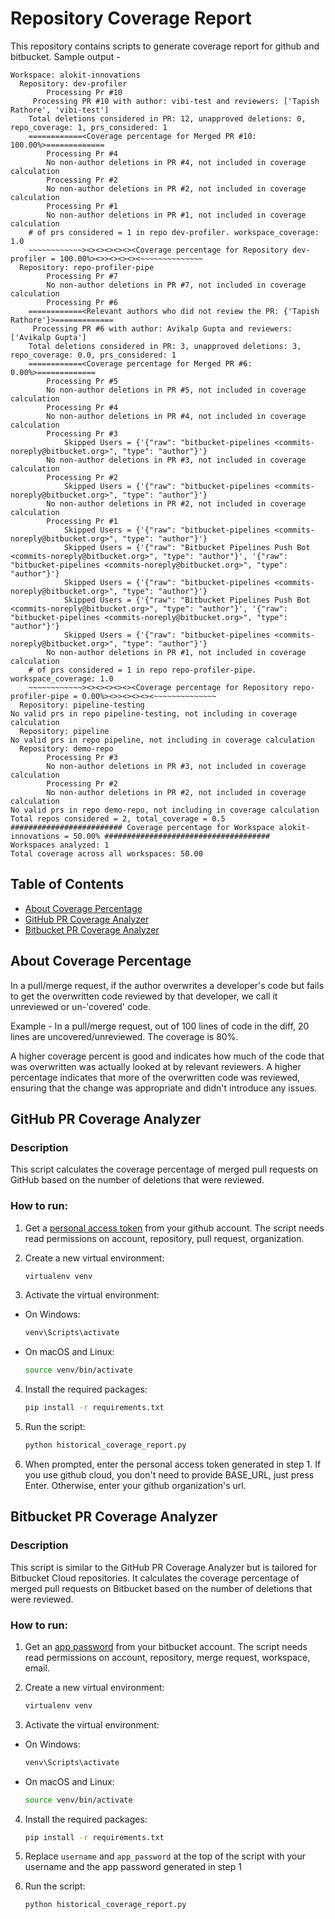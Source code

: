 # Repository Coverage Report

This repository contains scripts to generate coverage report for github and bitbucket. Sample output - 
```
Workspace: alokit-innovations
  Repository: dev-profiler
        Processing Pr #10
     Processing PR #10 with author: vibi-test and reviewers: ['Tapish Rathore', 'vibi-test']
    Total deletions considered in PR: 12, unapproved deletions: 0, repo_coverage: 1, prs_considered: 1
    ============<Coverage percentage for Merged PR #10: 100.00%>=============
        Processing Pr #4
        No non-author deletions in PR #4, not included in coverage calculation
        Processing Pr #2
        No non-author deletions in PR #2, not included in coverage calculation
        Processing Pr #1
        No non-author deletions in PR #1, not included in coverage calculation
    # of prs considered = 1 in repo dev-profiler. workspace_coverage: 1.0
    ~~~~~~~~~~~~><><><><><><Coverage percentage for Repository dev-profiler = 100.00%><>><><><><~~~~~~~~~~~~~~
  Repository: repo-profiler-pipe
        Processing Pr #7
        No non-author deletions in PR #7, not included in coverage calculation
        Processing Pr #6
    ============<Relevant authors who did not review the PR: {'Tapish Rathore'}>=============
     Processing PR #6 with author: Avikalp Gupta and reviewers: ['Avikalp Gupta']
    Total deletions considered in PR: 3, unapproved deletions: 3, repo_coverage: 0.0, prs_considered: 1
    ============<Coverage percentage for Merged PR #6: 0.00%>=============
        Processing Pr #5
        No non-author deletions in PR #5, not included in coverage calculation
        Processing Pr #4
        No non-author deletions in PR #4, not included in coverage calculation
        Processing Pr #3
            Skipped Users = {'{"raw": "bitbucket-pipelines <commits-noreply@bitbucket.org>", "type": "author"}'}
        No non-author deletions in PR #3, not included in coverage calculation
        Processing Pr #2
            Skipped Users = {'{"raw": "bitbucket-pipelines <commits-noreply@bitbucket.org>", "type": "author"}'}
        No non-author deletions in PR #2, not included in coverage calculation
        Processing Pr #1
            Skipped Users = {'{"raw": "bitbucket-pipelines <commits-noreply@bitbucket.org>", "type": "author"}'}
            Skipped Users = {'{"raw": "Bitbucket Pipelines Push Bot <commits-noreply@bitbucket.org>", "type": "author"}', '{"raw": "bitbucket-pipelines <commits-noreply@bitbucket.org>", "type": "author"}'}
            Skipped Users = {'{"raw": "bitbucket-pipelines <commits-noreply@bitbucket.org>", "type": "author"}'}
            Skipped Users = {'{"raw": "Bitbucket Pipelines Push Bot <commits-noreply@bitbucket.org>", "type": "author"}', '{"raw": "bitbucket-pipelines <commits-noreply@bitbucket.org>", "type": "author"}'}
            Skipped Users = {'{"raw": "bitbucket-pipelines <commits-noreply@bitbucket.org>", "type": "author"}'}
        No non-author deletions in PR #1, not included in coverage calculation
    # of prs considered = 1 in repo repo-profiler-pipe. workspace_coverage: 1.0
    ~~~~~~~~~~~~><><><><><><Coverage percentage for Repository repo-profiler-pipe = 0.00%><>><><><><~~~~~~~~~~~~~~
  Repository: pipeline-testing
No valid prs in repo pipeline-testing, not including in coverage calculation
  Repository: pipeline
No valid prs in repo pipeline, not including in coverage calculation
  Repository: demo-repo
        Processing Pr #3
        No non-author deletions in PR #3, not included in coverage calculation
        Processing Pr #2
        No non-author deletions in PR #2, not included in coverage calculation
No valid prs in repo demo-repo, not including in coverage calculation
Total repos considered = 2, total_coverage = 0.5
######################### Coverage percentage for Workspace alokit-innovations = 50.00% #####################################
Workspaces analyzed: 1
Total coverage across all workspaces: 50.00
```

## Table of Contents

- [About Coverage Percentage](#about-coverage-percentage)
- [GitHub PR Coverage Analyzer](#github-pr-coverage-analyzer)
- [Bitbucket PR Coverage Analyzer](#bitbucket-pr-coverage-analyzer)

## About Coverage Percentage

In a pull/merge request, if the author overwrites a developer's code but fails to get the overwritten code reviewed by that developer, we call it unreviewed or un-'covered' code. 

Example - In a pull/merge request, out of 100 lines of code in the diff, 20 lines are uncovered/unreviewed. The coverage is 80%.

A higher coverage percent is good and indicates how much of the code that was overwritten was actually looked at by relevant reviewers. A higher percentage indicates that more of the overwritten code was reviewed, ensuring that the change was appropriate and didn't introduce any issues.

## GitHub PR Coverage Analyzer

### Description

This script calculates the coverage percentage of merged pull requests on GitHub based on the number of deletions that were reviewed.

### How to run:

1. Get a [personal access token](https://docs.github.com/en/authentication/keeping-your-account-and-data-secure/managing-your-personal-access-tokens#creating-a-fine-grained-personal-access-token) from your github account. The script needs read permissions on account, repository, pull request, organization.

2. Create a new virtual environment:
    ```bash
    virtualenv venv
    ```

3. Activate the virtual environment:
- On Windows: 
  ```bash
  venv\Scripts\activate
  ```
- On macOS and Linux: 
  ```bash
  source venv/bin/activate
  ```

4. Install the required packages:
    ```bash
    pip install -r requirements.txt
    ```

5. Run the script:
    ```bash
    python historical_coverage_report.py
    ```

6. When prompted, enter the personal access token generated in step 1. If you use github cloud, you don't need to provide BASE_URL, just press Enter. Otherwise, enter your github organization's url.

## Bitbucket PR Coverage Analyzer

### Description

This script is similar to the GitHub PR Coverage Analyzer but is tailored for Bitbucket Cloud repositories. It calculates the coverage percentage of merged pull requests on Bitbucket based on the number of deletions that were reviewed.

### How to run:

1. Get an [app password](https://support.atlassian.com/bitbucket-cloud/docs/create-an-app-password/) from your bitbucket account. The script needs read permissions on account, repository, merge request, workspace, email.

2. Create a new virtual environment:
    ```bash
    virtualenv venv
    ```

3. Activate the virtual environment:
- On Windows: 
  ```bash
  venv\Scripts\activate
  ```
- On macOS and Linux: 
  ```bash
  source venv/bin/activate
  ```

4. Install the required packages:
    ```bash
    pip install -r requirements.txt
    ```

5. Replace `username` and `app_password` at the top of the script with your username and the app password generated in step 1

6. Run the script:
    ```bash
    python historical_coverage_report.py
    ```
